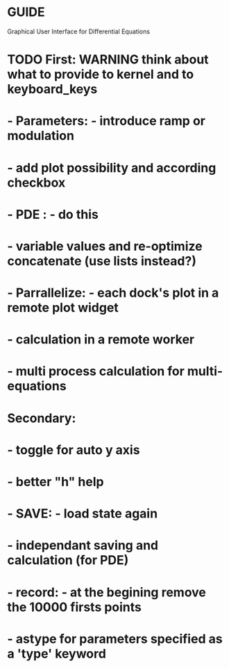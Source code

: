 # GUIDE
Graphical User Interface for Differential Equations 



# TODO  First:     WARNING think about what to provide to kernel and to keyboard_keys
#       - Parameters: - introduce ramp or modulation
#                     - add plot possibility and according checkbox 
#       - PDE : - do this
#               - variable values and re-optimize concatenate (use lists instead?)
#       - Parrallelize: - each dock's plot in a remote plot widget
#                       - calculation in a remote worker
#                       - multi process calculation for multi-equations 
#        
#       Secondary:
#       - toggle for auto y axis
#       - better "h" help
#       - SAVE: - load state again
#               - independant saving and calculation (for PDE) 
#       - record: - at the begining remove the 10000 firsts points
#       - astype for parameters specified as a 'type' keyword
